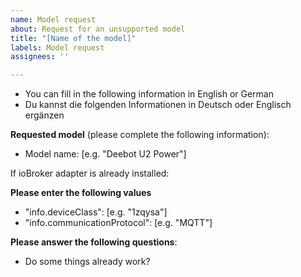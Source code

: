 ```yaml
---
name: Model request
about: Request for an unsupported model
title: "[Name of the model]"
labels: Model request
assignees: ''

---
```


- You can fill in the following information in English or German
- Du kannst die folgenden Informationen in Deutsch oder Englisch ergänzen

**Requested model** (please complete the following information):
 - Model name: [e.g. "Deebot U2 Power"]

If ioBroker adapter is already installed:

**Please enter the following values**
 - "info.deviceClass": [e.g. "1zqysa"]
 - "info.communicationProtocol": [e.g. "MQTT"]
 
**Please answer the following questions**:
 - Do some things already work?
